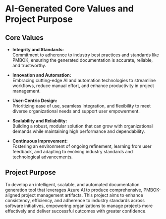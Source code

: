 # AI-Generated Core Values and Project Purpose

## Core Values

- **Integrity and Standards:**  
  Commitment to adherence to industry best practices and standards like PMBOK, ensuring the generated documentation is accurate, reliable, and trustworthy.

- **Innovation and Automation:**  
  Embracing cutting-edge AI and automation technologies to streamline workflows, reduce manual effort, and enhance productivity in project management.

- **User-Centric Design:**  
  Prioritizing ease of use, seamless integration, and flexibility to meet diverse organizational needs and support user empowerment.

- **Scalability and Reliability:**  
  Building a robust, modular solution that can grow with organizational demands while maintaining high performance and dependability.

- **Continuous Improvement:**  
  Fostering an environment of ongoing refinement, learning from user feedback, and adapting to evolving industry standards and technological advancements.

## Project Purpose

To develop an intelligent, scalable, and automated documentation generation tool that leverages Azure AI to produce comprehensive, PMBOK-aligned project management artifacts. This project aims to enhance consistency, efficiency, and adherence to industry standards across software initiatives, empowering organizations to manage projects more effectively and deliver successful outcomes with greater confidence.